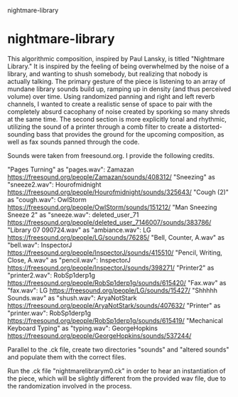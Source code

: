 nightmare-library
# nightmare-library
This algorithmic composition, inspired by Paul Lansky, is titled "Nightmare Library." It is inspired by the feeling of being overwhelmed by the noise of a library, and wanting to shush somebody, but realizing that nobody is actually talking. The primary gesture of the piece is listening to an array of mundane library sounds build up, ramping up in density (and thus perceived volume) over time. Using randomized panning and right and left reverb channels, I wanted to create a realistic sense of space to pair with the completely absurd cacophany of noise created by sporking so many shreds at the same time. The second section is more explicitly tonal and rhythmic, utilizing the sound of a printer through a comb filter to create a distorted-sounding bass that provides the ground for the upcoming composition, as well as fax sounds panned through the code.

Sounds were taken from freesound.org. I provide the following credits.

"Pages Turning" as "pages.wav": Zamazan
https://freesound.org/people/Zamazan/sounds/408312/
"Sneezing" as "sneeze2.wav": Hourofmidnight
https://freesound.org/people/Hourofmidnight/sounds/325643/
"Cough (2)" as "cough.wav": OwlStorm
https://freesound.org/people/OwlStorm/sounds/151212/
"Man Sneezing Sneeze 2" as "sneeze.wav": deleted_user_71
https://freesound.org/people/deleted_user_7146007/sounds/383786/
"Library 07 090724.wav" as "ambiance.wav": LG 
https://freesound.org/people/LG/sounds/76285/
"Bell, Counter, A.wav" as "bell.wav": InspectorJ
https://freesound.org/people/InspectorJ/sounds/415510/
"Pencil, Writing, Close, A.wav" as "pencil.wav": InspectorJ
https://freesound.org/people/InspectorJ/sounds/398271/
"Printer2" as "printer2.wav": RobSp1derp1g
https://freesound.org/people/RobSp1derp1g/sounds/615420/
"Fax.wav" as "fax.wav": LG
https://freesound.org/people/LG/sounds/15427/
"Shhhhh Sounds.wav" as "shush.wav": AryaNotStark
https://freesound.org/people/AryaNotStark/sounds/407632/
"Printer" as "printer.wav": RobSp1derp1g
https://freesound.org/people/RobSp1derp1g/sounds/615419/
"Mechanical Keyboard Typing" as "typing.wav": GeorgeHopkins
https://freesound.org/people/GeorgeHopkins/sounds/537244/

Parallel to the .ck file, create two directories "sounds" and "altered sounds" and populate them with the correct files.

Run the .ck file "nightmarelibrarym0.ck" in order to hear an instantiation of the piece, which will be slightly different from the provided wav file, due to the randomization involved in the process.

